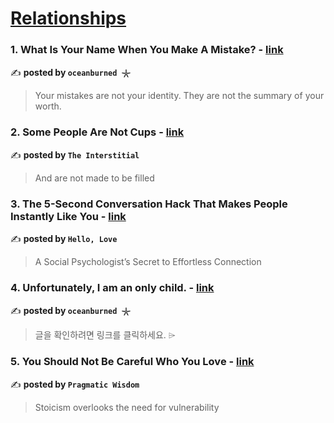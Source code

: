 
<h1><a href=https://medium.com/tag/relationships/recommended target="_blank" rel="noopener noreferrer">Relationships</a></h1>
<h3>1. What Is Your Name When You Make A Mistake? - <a href="https://medium.com/@i043logs/what-is-your-name-when-you-make-a-mistake-d8ee49ab6e78" target="_blank" rel="noopener noreferrer">link</a></h3>

✍️ **posted by `oceanburned 𓇼`**

<blockquote>Your mistakes are not your identity. They are not the summary of your worth.</blockquote>

<h3>2. Some People Are Not Cups - <a href="https://medium.com/the-interstitial/some-people-are-not-cups-2824b937c936" target="_blank" rel="noopener noreferrer">link</a></h3>

✍️ **posted by `The Interstitial`**

<blockquote>And are not made to be filled</blockquote>

<h3>3. The 5-Second Conversation Hack That Makes People Instantly Like You - <a href="https://medium.com/hello-love/the-5-second-conversation-hack-that-makes-people-instantly-like-you-6591c9a06690" target="_blank" rel="noopener noreferrer">link</a></h3>

✍️ **posted by `Hello, Love`**

<blockquote>A Social Psychologist’s Secret to Effortless Connection</blockquote>

<h3>4. Unfortunately, I am an only child. - <a href="https://medium.com/@i043logs/unfortunately-i-am-an-only-child-f1715848151a" target="_blank" rel="noopener noreferrer">link</a></h3>

✍️ **posted by `oceanburned 𓇼`**

<blockquote>글을 확인하려면 링크를 클릭하세요. ⌲</blockquote>

<h3>5. You Should Not Be Careful Who You Love - <a href="https://medium.com/a-little-stoic-wisdom/you-should-not-be-careful-who-you-love-41bb63f18c44" target="_blank" rel="noopener noreferrer">link</a></h3>

✍️ **posted by `Pragmatic Wisdom`**

<blockquote>Stoicism overlooks the need for vulnerability</blockquote>

